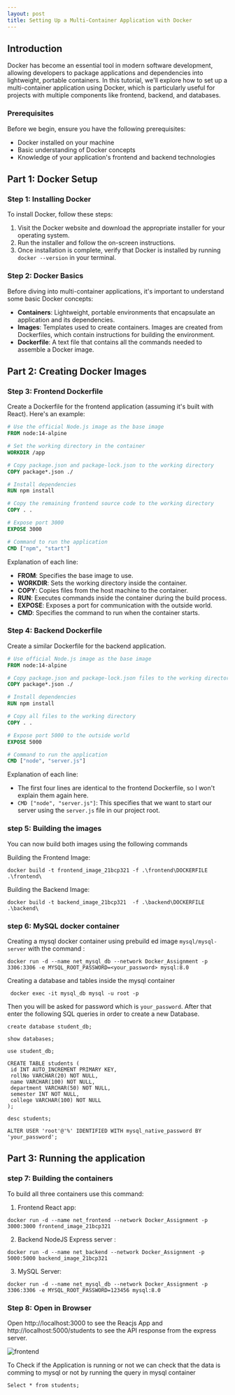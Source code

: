 ```yaml
---
layout: post
title: Setting Up a Multi-Container Application with Docker
---
```


## Introduction
Docker has become an essential tool in modern software development, allowing developers to package applications and dependencies into lightweight, portable containers. In this tutorial, we'll explore how to set up a multi-container application using Docker, which is particularly useful for projects with multiple components like frontend, backend, and databases.

### Prerequisites
Before we begin, ensure you have the following prerequisites:
- Docker installed on your machine
- Basic understanding of Docker concepts
- Knowledge of your application's frontend and backend technologies

## Part 1: Docker Setup
### Step 1: Installing Docker
To install Docker, follow these steps:
1. Visit the Docker website and download the appropriate installer for your operating system.
2. Run the installer and follow the on-screen instructions.
3. Once installation is complete, verify that Docker is installed by running `docker --version` in your terminal.

### Step 2: Docker Basics
Before diving into multi-container applications, it's important to understand some basic Docker concepts:
- **Containers**: Lightweight, portable environments that encapsulate an application and its dependencies.
- **Images**: Templates used to create containers. Images are created from Dockerfiles, which contain instructions for building the environment.
- **Dockerfile**: A text file that contains all the commands needed to assemble a Docker image.

## Part 2: Creating Docker Images
### Step 3: Frontend Dockerfile
Create a Dockerfile for the frontend application (assuming it's built with React). Here's an example:
```Dockerfile
# Use the official Node.js image as the base image
FROM node:14-alpine

# Set the working directory in the container
WORKDIR /app

# Copy package.json and package-lock.json to the working directory
COPY package*.json ./

# Install dependencies
RUN npm install

# Copy the remaining frontend source code to the working directory
COPY . .

# Expose port 3000
EXPOSE 3000

# Command to run the application
CMD ["npm", "start"]
```

Explanation of each line:

- **FROM**: Specifies the base image to use.
- **WORKDIR**: Sets the working directory inside the container.
- **COPY**: Copies files from the host machine to the container.
- **RUN**: Executes commands inside the container during the build process.
- **EXPOSE**: Exposes a port for communication with the outside world.
- **CMD**: Specifies the command to run when the container starts.

### Step 4: Backend Dockerfile
Create a similar Dockerfile for the backend application.
```Dockerfile
# Use official Node.js image as the base image
FROM node:14-alpine

# Copy package.json and package-lock.json files to the working directory
COPY package*.json ./

# Install dependencies
RUN npm install

# Copy all files to the working directory
COPY . .

# Expose port 5000 to the outside world
EXPOSE 5000

# Command to run the application
CMD ["node", "server.js"]
```
Explanation of each line:

- The first four lines are identical to the frontend Dockerfile, so I won't  explain them again here.
- `CMD ["node", "server.js"]`: This specifies that we want to start our server using the `server.js`  file in our project root.

### step 5: Building the images

You can now build both images using the following commands

Building the Frontend Image:
```
docker build -t frontend_image_21bcp321 -f .\frontend\DOCKERFILE .\frontend\
```

Building the Backend Image:
```
docker build -t backend_image_21bcp321  -f .\backend\DOCKERFILE .\backend\
```

### step 6: MySQL docker  container

Creating a mysql docker container using prebuild ed image `mysql/mysql-server` with the command :

```
docker run -d --name net_mysql_db --network Docker_Assignment -p 3306:3306 -e MYSQL_ROOT_PASSWORD=<your_password> mysql:8.0
```

Creating a database and tables inside the mysql container 

```
 docker exec -it mysql_db mysql -u root -p
 ```
 Then you will be asked for password which is  `your_password`. 
 After that enter the following SQL queries in order to create a new Database.

 ```
create database student_db;

show databases;

use student_db;

CREATE TABLE students (
  id INT AUTO_INCREMENT PRIMARY KEY,
  rollNo VARCHAR(20) NOT NULL,
  name VARCHAR(100) NOT NULL,
  department VARCHAR(50) NOT NULL,
  semester INT NOT NULL,
  college VARCHAR(100) NOT NULL
);

desc students;
```
```
ALTER USER 'root'@'%' IDENTIFIED WITH mysql_native_password BY 'your_password';
```
## Part 3:  Running the application 
### step 7: Building the containers 
To build all three containers use this command:

1. Frontend  React app:
```
docker run -d --name net_frontend --network Docker_Assignment -p 3000:3000 frontend_image_21bcp321
```

2. Backend NodeJS Express server :
```
docker run -d --name net_backend --network Docker_Assignment -p 5000:5000 backend_image_21bcp321
```
3. MySQL Server:
```
docker run -d --name net_mysql_db --network Docker_Assignment -p 3306:3306 -e MYSQL_ROOT_PASSWORD=123456 mysql:8.0
```

### Step 8: Open in Browser
Open http://localhost:3000 to see the Reacjs App and http://localhost:5000/students to see the API response from the express server.

![frontend](image/SS1)

To Check if the Application is running or not we can check that the data is comming to mysql or not by running the query in mysql container 

```
Select * from students;
```
